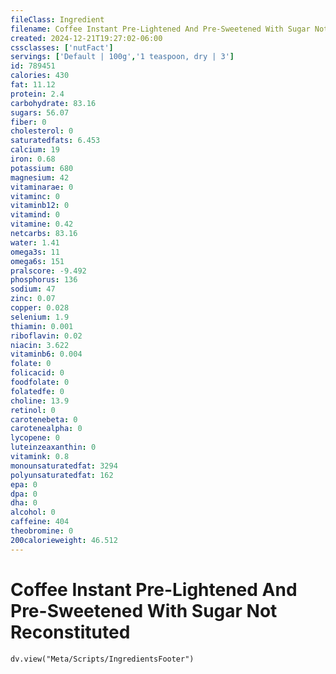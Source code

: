 ```yaml
---
fileClass: Ingredient
filename: Coffee Instant Pre-Lightened And Pre-Sweetened With Sugar Not Reconstituted
created: 2024-12-21T19:27:02-06:00
cssclasses: ['nutFact']
servings: ['Default | 100g','1 teaspoon, dry | 3']
id: 789451
calories: 430
fat: 11.12
protein: 2.4
carbohydrate: 83.16
sugars: 56.07
fiber: 0
cholesterol: 0
saturatedfats: 6.453
calcium: 19
iron: 0.68
potassium: 680
magnesium: 42
vitaminarae: 0
vitaminc: 0
vitaminb12: 0
vitamind: 0
vitamine: 0.42
netcarbs: 83.16
water: 1.41
omega3s: 11
omega6s: 151
pralscore: -9.492
phosphorus: 136
sodium: 47
zinc: 0.07
copper: 0.028
selenium: 1.9
thiamin: 0.001
riboflavin: 0.02
niacin: 3.622
vitaminb6: 0.004
folate: 0
folicacid: 0
foodfolate: 0
folatedfe: 0
choline: 13.9
retinol: 0
carotenebeta: 0
carotenealpha: 0
lycopene: 0
luteinzeaxanthin: 0
vitamink: 0.8
monounsaturatedfat: 3294
polyunsaturatedfat: 162
epa: 0
dpa: 0
dha: 0
alcohol: 0
caffeine: 404
theobromine: 0
200calorieweight: 46.512
---
```


# Coffee Instant Pre-Lightened And Pre-Sweetened With Sugar Not Reconstituted

```dataviewjs
dv.view("Meta/Scripts/IngredientsFooter")
```